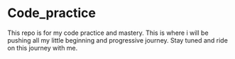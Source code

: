 # Code_practice

This repo is for my code practice and mastery.
This is where i will be pushing all my little beginning and progressive journey. 
Stay tuned and ride on this journey with me.
